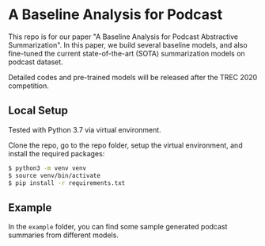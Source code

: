 # A Baseline Analysis for Podcast
This repo is for our paper "A Baseline Analysis for Podcast Abstractive Summarization". In this paper, we build several baseline models, and also fine-tuned the current state-of-the-art (SOTA) summarization models on podcast dataset. 

Detailed codes and pre-trained models will be released after the TREC 2020 competition.

## Local Setup

Tested with Python 3.7 via virtual environment.

Clone the repo, go to the repo folder, setup the virtual environment, and install the required packages:

```bash
$ python3 -m venv venv
$ source venv/bin/activate
$ pip install -r requirements.txt
```

## Example

In the ```example``` folder, you can find some sample generated podcast summaries from different models.